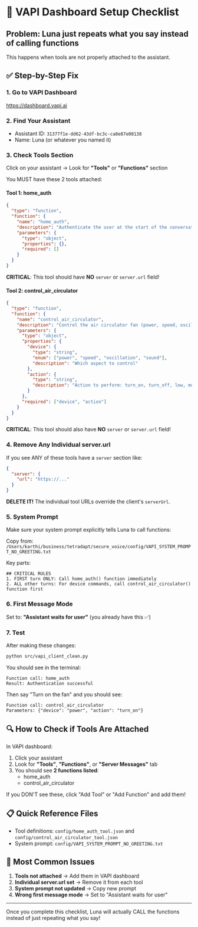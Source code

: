 # 🔧 VAPI Dashboard Setup Checklist

## Problem: Luna just repeats what you say instead of calling functions

This happens when tools are not properly attached to the assistant.

## ✅ Step-by-Step Fix

### 1. Go to VAPI Dashboard
https://dashboard.vapi.ai

### 2. Find Your Assistant
- Assistant ID: `31377f1e-dd62-43df-bc3c-ca8e87e08138`
- Name: Luna (or whatever you named it)

### 3. Check Tools Section

Click on your assistant → Look for **"Tools"** or **"Functions"** section

You MUST have these 2 tools attached:

#### Tool 1: home_auth
```json
{
  "type": "function",
  "function": {
    "name": "home_auth",
    "description": "Authenticate the user at the start of the conversation. Call this IMMEDIATELY on first turn.",
    "parameters": {
      "type": "object",
      "properties": {},
      "required": []
    }
  }
}
```

**CRITICAL**: This tool should have **NO** `server` or `server.url` field!

#### Tool 2: control_air_circulator
```json
{
  "type": "function",
  "function": {
    "name": "control_air_circulator",
    "description": "Control the air circulator fan (power, speed, oscillation, sound)",
    "parameters": {
      "type": "object",
      "properties": {
        "device": {
          "type": "string",
          "enum": ["power", "speed", "oscillation", "sound"],
          "description": "Which aspect to control"
        },
        "action": {
          "type": "string",
          "description": "Action to perform: turn_on, turn_off, low, medium, high"
        }
      },
      "required": ["device", "action"]
    }
  }
}
```

**CRITICAL**: This tool should also have **NO** `server` or `server.url` field!

### 4. Remove Any Individual server.url

If you see ANY of these tools have a `server` section like:
```json
{
  "server": {
    "url": "https://..."
  }
}
```

**DELETE IT!** The individual tool URLs override the client's `serverUrl`.

### 5. System Prompt

Make sure your system prompt explicitly tells Luna to call functions:

Copy from: `/Users/karthi/business/tetradapt/secure_voice/config/VAPI_SYSTEM_PROMPT_NO_GREETING.txt`

Key parts:
```
## CRITICAL RULES
1. FIRST turn ONLY: Call home_auth() function immediately
2. ALL other turns: For device commands, call control_air_circulator() function first
```

### 6. First Message Mode

Set to: **"Assistant waits for user"** (you already have this ✅)

### 7. Test

After making these changes:

```bash
python src/vapi_client_clean.py
```

You should see in the terminal:
```
Function call: home_auth
Result: Authentication successful
```

Then say "Turn on the fan" and you should see:
```
Function call: control_air_circulator
Parameters: {"device": "power", "action": "turn_on"}
```

## 🔍 How to Check if Tools Are Attached

In VAPI dashboard:
1. Click your assistant
2. Look for **"Tools"**, **"Functions"**, or **"Server Messages"** tab
3. You should see **2 functions listed**:
   - home_auth
   - control_air_circulator

If you DON'T see these, click "Add Tool" or "Add Function" and add them!

## 📋 Quick Reference Files

- Tool definitions: `config/home_auth_tool.json` and `config/control_air_circulator_tool.json`
- System prompt: `config/VAPI_SYSTEM_PROMPT_NO_GREETING.txt`

## 🚨 Most Common Issues

1. **Tools not attached** → Add them in VAPI dashboard
2. **Individual server.url set** → Remove it from each tool
3. **System prompt not updated** → Copy new prompt
4. **Wrong first message mode** → Set to "Assistant waits for user"

---

Once you complete this checklist, Luna will actually CALL the functions instead of just repeating what you say!
